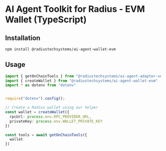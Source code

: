 # AI Agent Toolkit for Radius - EVM Wallet (TypeScript)

## Installation

```bash
npm install @radiustechsystems/ai-agent-wallet-evm
```

## Usage

```typescript
import { getOnChainTools } from "@radiustechsystems/ai-agent-adapter-vercel-ai"
import { createWallet } from "@radiustechsystems/ai-agent-wallet-evm"
import * as dotenv from "dotenv"


require("dotenv").config();

// Create a Radius wallet using our helper
const wallet = createWallet({
  rpcUrl: process.env.RPC_PROVIDER_URL,
  privateKey: process.env.WALLET_PRIVATE_KEY
})

const tools = await getOnChainTools({
  wallet
})
```
